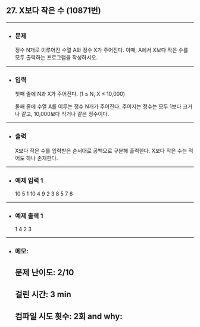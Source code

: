 ## 27. X보다 작은 수 (10871번)

---

- ### 문제

  정수 N개로 이루어진 수열 A와 정수 X가 주어진다. 이때, A에서 X보다 작은 수를 모두 출력하는 프로그램을 작성하시오.
  
---


- ### 입력

  첫째 줄에 N과 X가 주어진다. (1 ≤ N, X ≤ 10,000)

  둘째 줄에 수열 A를 이루는 정수 N개가 주어진다. 주어지는 정수는 모두 1보다 크거나 같고, 10,000보다 작거나 같은 정수이다.

---

- ### 출력

  X보다 작은 수를 입력받은 순서대로 공백으로 구분해 출력한다. X보다 작은 수는 적어도 하나 존재한다.

---
 
- ### 예제 입력 1 

  10 5
  1 10 4 9 2 3 8 5 7 6

---

- ### 예제 출력 1 

  1 4 2 3
  
---

- ### 메모:

  ## 문제 난이도: 2/10
  ## 걸린 시간: 3 min
  ## 컴파일 시도 횟수: 2회 and why:
  

